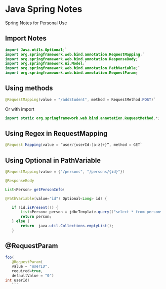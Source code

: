 # Java Spring Notes
Spring Notes for Personal Use

## Import Notes
 ```java
import Java.utils.Optional;`
import org.springframework.web.bind.annotation.RequestMapping;`
import org.springframework.web.bind.annotation.ResponseBody;`
import org.springframework.ui.Model;`
import org.springframework.web.bind.annotation.PathVariable;`
import org.springframework.web.bind.annotation.RequestParam;
 ```

## Using methods
 ```java
@RequestMapping(value = "/addStudent", method = RequestMethod.POST)`
 ```

Or with import
 ```java
import static org.springframework.web.bind.annotation.RequestMethod.*;
 ```

## Using Regex in RequestMapping
 ```java
@Request Mapping(value = “user/{userId:[a-z]+}”, method = GET`
 ```

## Using Optional in PathVariable
 ```java
@RequestMapping(value = {"/persons", "/persons/{id}"})

@ResponseBody

List<Person> getPersonInfo(

@PathVariable(value="id") Optional<Long> id) {

	if (id.isPresent()) {
		List<Person> person = jdbcTemplate.query(("select * from persons where \"PERSONID\" = " + String.valueOf(id.get())), BeanPropertyRowMapper.newInstance(Person.class));
		return person;
	} else {
	    return  java.util.Collections.emptyList();
	}
```

## @RequestParam
 ```java
foo(
	@RequestParam(
	value = "userID",
	required=true,
	defaultValue = "0")
int userId)
    ```


